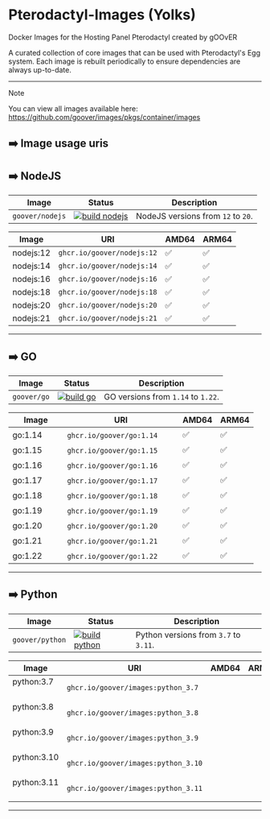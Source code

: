 # Pterodactyl-Images (Yolks)
Docker Images for the Hosting Panel Pterodactyl created by gOOvER

A curated collection of core images that can be used with Pterodactyl's Egg system. Each image is rebuilt
periodically to ensure dependencies are always up-to-date.

---

> [!NOTE]
> You can view all images available here: https://github.com/goover/images/pkgs/container/images

## ➡️ Image usage uris

## ➡️ NodeJS
| Image              | Status                                                                                                                                                          | Description                                            |
| ------------------ | --------------------------------------------------------------------------------------------------------------------------------------------------------------- | ------------------------------------------------------ |
| `goover/nodejs` | [![build nodejs](https://github.com/goover/images/actions/workflows/dev-nodejs.yml/badge.svg)](https://github.com/goover/images/actions/workflows/dev-node-js.yml) | NodeJS versions from `12` to `20`. |

| Image            | URI                                    | AMD64 | ARM64 |
| ---------------- | -------------------------------------- | ------| ----- |
| nodejs:12    | `ghcr.io/goover/nodejs:12` | ✅ | ✅ |
| nodejs:14    | `ghcr.io/goover/nodejs:14` | ✅ | ✅ |
| nodejs:16    | `ghcr.io/goover/nodejs:16` | ✅ | ✅ |
| nodejs:18    | `ghcr.io/goover/nodejs:18` | ✅ | ✅ |
| nodejs:20    | `ghcr.io/goover/nodejs:20` | ✅ | ✅ |
| nodejs:21    | `ghcr.io/goover/nodejs:21` | ✅ | ✅ |
---

## ➡️ GO
| Image              | Status                                                                                                                                                          | Description                                            |
| ------------------ | --------------------------------------------------------------------------------------------------------------------------------------------------------------- | ------------------------------------------------------ |
| `goover/go` | [![build go ](https://github.com/goover/images/actions/workflows/dev-go.yml/badge.svg)](https://github.com/goover/images/actions/workflows/dev-go.yml) | GO versions from `1.14` to `1.22`. |

| Image            | URI                                    | AMD64 | ARM64 |
| ---------------- | -------------------------------------- | ------| ----- |
| go:1.14ㅤㅤ      | `ghcr.io/goover/go:1.14`ㅤ ㅤ           |  ✅  |   ✅  |
| go:1.15 ㅤㅤ     | `ghcr.io/goover/go:1.15`ㅤ ㅤ           |  ✅  |   ✅  |
| go:1.16   ㅤㅤ   | `ghcr.io/goover/go:1.16`ㅤㅤ  | ✅ | ✅ |
| go:1.17   ㅤㅤ   | `ghcr.io/goover/go:1.17`ㅤㅤ  | ✅ | ✅ |
| go:1.18  ㅤㅤ    | `ghcr.io/goover/go:1.18`ㅤㅤ  | ✅ | ✅ |
| go:1.19  ㅤㅤ    | `ghcr.io/goover/go:1.19`ㅤㅤ  | ✅ | ✅ |
| go:1.20  ㅤㅤ    | `ghcr.io/goover/go:1.20`ㅤ ㅤ | ✅ | ✅ |
| go:1.21  ㅤㅤ    | `ghcr.io/goover/go:1.21`ㅤ ㅤ | ✅ | ✅ |
| go:1.22  ㅤㅤ    | `ghcr.io/goover/go:1.22`ㅤ ㅤ | ✅ | ✅ |
---

## ➡️ Python
| Image              | Status                                                                                                                                                          | Description                                            |
| ------------------ | --------------------------------------------------------------------------------------------------------------------------------------------------------------- | ------------------------------------------------------ |
| `goover/python` | [![build python ](https://github.com/goover/images/actions/workflows/dev-python.yml/badge.svg)](https://github.com/goover/images/actions/workflows/dev-python.yml) | Python versions from `3.7` to `3.11`. |

| Image            | URI                                    | AMD64 | ARM64 |
| ---------------- | -------------------------------------- | ------| ----- |
| python:3.7ㅤ   | `ghcr.io/goover/images:python_3.7`  |  |  |
| python:3.8ㅤ   | `ghcr.io/goover/images:python_3.8`  |  |  |
| python:3.9 ㅤ  | `ghcr.io/goover/images:python_3.9`  |  |  |
| python:3.10ㅤ  | `ghcr.io/goover/images:python_3.10` |  |  |
| python:3.11 ㅤ | `ghcr.io/goover/images:python_3.11` |  |  |
---